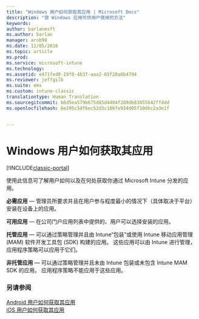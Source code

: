 ```yaml
---
title: "Windows 用户如何获取其应用 | Microsoft Docs"
description: "使 Windows 应用可供用户使用的方法"
keywords: 
author: barlanmsft
ms.author: barlan
manager: arob98
ms.date: 12/05/2016
ms.topic: article
ms.prod: 
ms.service: microsoft-intune
ms.technology: 
ms.assetid: e471fed8-19f0-4b37-aaa2-65f28a6b4794
ms.reviewer: jeffgilb
ms.suite: ems
ms.custom: intune-classic
translationtype: Human Translation
ms.sourcegitcommit: b6d5ea579b675d85d4404f289db83055642ffddd
ms.openlocfilehash: 6e295c5df6ec52d3c106fe934d05f10dbc2a3e1f


---
```



# <a name="how-your-windows-users-get-their-apps"></a>Windows 用户如何获取其应用

[!INCLUDE[classic-portal](../includes/classic-portal.md)]

使用此信息可了解用户如何以及在何处获取你通过 Microsoft Intune 分发的应用。

**必需应用** — 管理员所要求并且在用户参与程度最小的情况下（具体取决于平台）安装在设备上的应用。

**可用应用** — 在公司门户应用列表中提供的、用户可以选择安装的应用。

**托管应用** — 可以通过策略管理并且由 Intune“包装”或使用 Intune 移动应用管理 (MAM) 软件开发工具包 (SDK) 构建的应用。 这些应用可以由 Intune 进行管理，应用程序策略可以应用于它们。

**非托管应用** — 可以通过策略管理并且未由 Intune 包装或未包含 Intune MAM SDK 的应用。 应用程序策略不能应用于这些应用。

### <a name="see-also"></a>另请参阅
[Android 用户如何获取其应用](how-your-android-users-get-their-apps.md)</br>
[iOS 用户如何获取其应用](how-your-ios-users-get-their-apps.md)



<!--HONumber=Dec16_HO2-->


